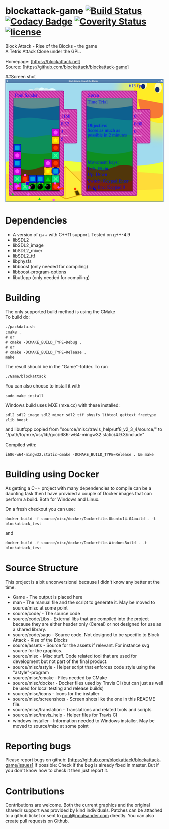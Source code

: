 # blockattack-game [![Build Status](https://travis-ci.org/blockattack/blockattack-game.svg?branch=master)](https://travis-ci.org/blockattack/blockattack-game) [![Codacy Badge](https://api.codacy.com/project/badge/Grade/0dfba60f2ce9484a828bd7c112f50089)](https://www.codacy.com/app/github_43/blockattack-game?utm_source=github.com&amp;utm_medium=referral&amp;utm_content=blockattack/blockattack-game&amp;utm_campaign=Badge_Grade) [![Coverity Status](https://scan.coverity.com/projects/8278/badge.svg)](https://scan.coverity.com/projects/8278) [![license](https://img.shields.io/github/license/blockattack/blockattack-game.svg)]()
Block Attack - Rise of the Blocks - the game<br/>
A Tetris Attack Clone under the GPL.

Homepage: [https://blockattack.net]<br/>
Source: [https://github.com/blockattack/blockattack-game]

##Screen shot
![Block Attack - Rise of the Blocks 2.0.0 snapshot](/source/misc/screenshots/screen_shot_2016_01_19.png?raw=true "Screen shot from 2016-01-19")

# Dependencies
* A version of g++ with C++11 support. Tested on g++-4.9
* libSDL2
* libSDL2_image
* libSDL2_mixer
* libSDL2_ttf
* libphysfs
* libboost (only needed for compiling)
* libboost-program-options
* libutfcpp (only needed for compiling)

# Building
The only supported build method is using the CMake<br/>
To build do:
```
./packdata.sh
cmake .
# or
# cmake -DCMAKE_BUILD_TYPE=Debug .
# or
# cmake -DCMAKE_BUILD_TYPE=Release .
make
```
The result should be in the "Game"-folder. To run
```
./Game/blockattack
```

You can also choose to install it with
```
sudo make install
```

Windows build uses MXE (mxe.cc) with these installed:
```
sdl2 sdl2_image sdl2_mixer sdl2_ttf physfs libtool gettext freetype zlib boost
```
and libutfcpp copied from "source/misc/travis_help/utf8_v2_3_4/source/" to "/path/to/mxe/usr/lib/gcc/i686-w64-mingw32.static/4.9.3/include"

Compiled with:
```
i686-w64-mingw32.static-cmake -DCMAKE_BUILD_TYPE=Release . && make
```

# Building using Docker

As getting a C++ project with many dependencies to compile can be a daunting task then I have provided a couple of Docker images that can perform a build. Both for Windows and Linux.

On a fresh checkout you can use:
```
docker build -f source/misc/docker/Dockerfile.Ubuntu14.04build . -t blockattack_test
```
and
```
docker build -f source/misc/docker/Dockerfile.WindoesBuild . -t blockattack_test
```


# Source Structure
This project is a bit unconversionel because I didn't know any better at the time.

* Game - The output is placed here
* man - The manual file and the script to generate it. May be moved to source/misc at some point
* source/code/ - The source code
* source/code/Libs - External libs that are compiled into the project because they are either header only (Cereal) or not designed for use as a shared library.
* source/code/sago - Source code. Not designed to be specific to Block Attack - Rise of the Blocks
* source/assets - Source for the assets if relevant. For instance svg source for the graphics.
* source/misc - Misc stuff. Code related tool that are used for development but not part of the final product.
* source/misc/astyle - Helper script that enforces code style using the "astyle"-program
* source/misc/cmake - Files needed by CMake
* source/misc/docker - Docker files used by Travis CI  (but can just as well be used for local testing and release builds)
* source/misc/icons - Icons for the installer
* source/misc/screenshots - Screen shots like the one in this README file.
* source/misc/translation - Translations and related tools and scripts
* source/misc/travis_help - Helper files for Travis CI
* windows installer - Information needed to Windows installer. May be moved to source/misc at some point

# Reporting bugs

Please report bugs on github: [https://github.com/blockattack/blockattack-game/issues]
If possible: Check if the bug is already fixed in master. But if you don't know how to check it then just report it.

# Contributions
Contributions are welcome. Both the current graphics and the original sharedir support was provided by kind individuals.
Patches can be attached to a github ticket or sent to poul@poulsander.com directly. You can also create pull requests on Github.
